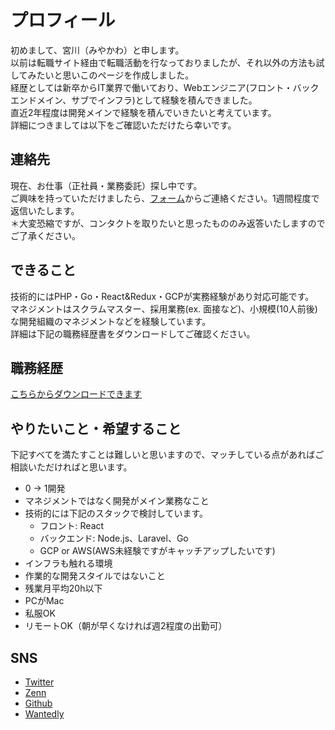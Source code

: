 # プロフィール
初めまして、宮川（みやかわ）と申します。  
以前は転職サイト経由で転職活動を行なっておりましたが、それ以外の方法も試してみたいと思いこのページを作成しました。  
経歴としては新卒からIT業界で働いており、Webエンジニア(フロント・バックエンドメイン、サブでインフラ)として経験を積んできました。  
直近2年程度は開発メインで経験を積んでいきたいと考えています。  
詳細につきましては以下をご確認いただけたら幸いです。

## 連絡先
現在、お仕事（正社員・業務委託）探し中です。  
ご興味を持っていただけましたら、[フォーム](https://forms.gle/zEFgM4gWsBVuo39m8)からご連絡ください。1週間程度で返信いたします。  
＊大変恐縮ですが、コンタクトを取りたいと思ったもののみ返答いたしますのでご了承ください。

## できること
技術的にはPHP・Go・React&Redux・GCPが実務経験があり対応可能です。  
マネジメントはスクラムマスター、採用業務(ex. 面接など)、小規模(10人前後)な開発組織のマネジメントなどを経験しています。  
詳細は下記の職務経歴書をダウンロードしてご確認ください。

## 職務経歴
[こちらからダウンロードできます](./assets/engineer_shokumukeirekisho.pdf)

## やりたいこと・希望すること
下記すべてを満たすことは難しいと思いますので、マッチしている点があればご相談いただければと思います。
- 0 -> 1開発
- マネジメントではなく開発がメイン業務なこと
- 技術的には下記のスタックで検討しています。
  - フロント: React
  - バックエンド: Node.js、Laravel、Go
  - GCP or AWS(AWS未経験ですがキャッチアップしたいです)
- インフラも触れる環境
- 作業的な開発スタイルではないこと
- 残業月平均20h以下
- PCがMac
- 私服OK
- リモートOK（朝が早くなければ週2程度の出勤可）

## SNS
- [Twitter](https://twitter.com/yutooo_m)
- [Zenn](https://zenn.dev/yuto_m)
- [Github](https://github.com/yuto-m)
- [Wantedly](https://www.wantedly.com/id/yuto)